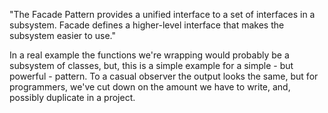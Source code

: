 "The Facade Pattern provides a unified interface to a set of interfaces in a subsystem. Facade defines a higher-level
interface that makes the subsystem easier to use."

In a real example the functions we're wrapping would probably be a subsystem of classes, but, this is a simple example for a simple - but
powerful - pattern. To a casual observer the output looks the same, but for programmers, we've cut down on the amount we have to write,
and, possibly duplicate in a project.
